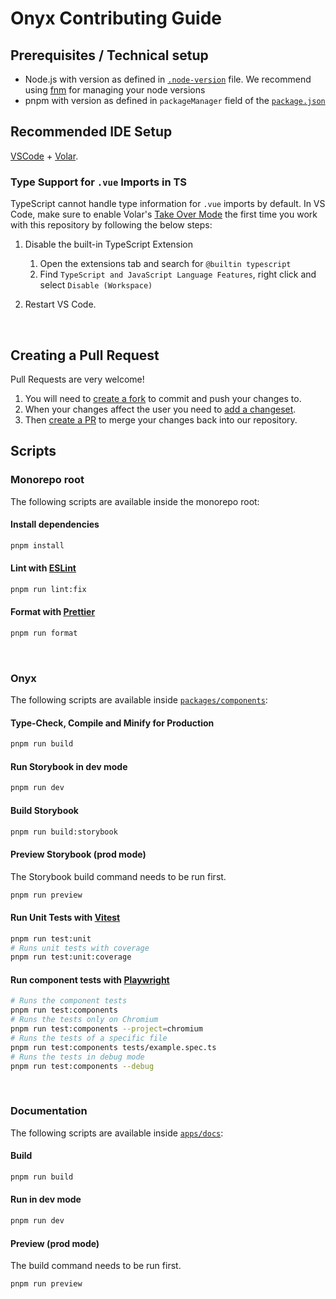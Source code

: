 # Onyx Contributing Guide

## Prerequisites / Technical setup

- Node.js with version as defined in [`.node-version`](.node-version) file. We recommend using [fnm](https://github.com/Schniz/fnm) for managing your node versions
- pnpm with version as defined in `packageManager` field of the [`package.json`](package.json)

## Recommended IDE Setup

[VSCode](https://code.visualstudio.com) + [Volar](https://marketplace.visualstudio.com/items?itemName=Vue.volar).

### Type Support for `.vue` Imports in TS

TypeScript cannot handle type information for `.vue` imports by default. In VS Code, make sure to enable Volar's [Take Over Mode](https://github.com/johnsoncodehk/volar/discussions/471#discussioncomment-1361669) the first time you work with this repository by following the below steps:

1. Disable the built-in TypeScript Extension

   1. Open the extensions tab and search for `@builtin typescript`
   2. Find `TypeScript and JavaScript Language Features`, right click and select `Disable (Workspace)`

2. Restart VS Code.

<br />

## Creating a Pull Request

Pull Requests are very welcome!

1. You will need to [create a fork](https://github.com/SchwarzIT/onyx/fork) to commit and push your changes to.
2. When your changes affect the user you need to [add a changeset](./.changeset/README.md).
3. Then [create a PR](https://github.com/SchwarzIT/onyx/compare) to merge your changes back into our repository.

## Scripts

### Monorepo root

The following scripts are available inside the monorepo root:

#### Install dependencies

```sh
pnpm install
```

#### Lint with [ESLint](https://eslint.org)

```sh
pnpm run lint:fix
```

#### Format with [Prettier](https://prettier.io)

```sh
pnpm run format
```

<br />

### Onyx

The following scripts are available inside [`packages/components`](packages/components):

#### Type-Check, Compile and Minify for Production

```sh
pnpm run build
```

#### Run Storybook in dev mode

```sh
pnpm run dev
```

#### Build Storybook

```sh
pnpm run build:storybook
```

#### Preview Storybook (prod mode)

The Storybook build command needs to be run first.

```sh
pnpm run preview
```

#### Run Unit Tests with [Vitest](https://vitest.dev)

```sh
pnpm run test:unit
# Runs unit tests with coverage
pnpm run test:unit:coverage
```

#### Run component tests with [Playwright](https://playwright.dev)

```sh
# Runs the component tests
pnpm run test:components
# Runs the tests only on Chromium
pnpm run test:components --project=chromium
# Runs the tests of a specific file
pnpm run test:components tests/example.spec.ts
# Runs the tests in debug mode
pnpm run test:components --debug
```

<br />

### Documentation

The following scripts are available inside [`apps/docs`](apps/docs):

#### Build

```sh
pnpm run build
```

#### Run in dev mode

```sh
pnpm run dev
```

#### Preview (prod mode)

The build command needs to be run first.

```sh
pnpm run preview
```
